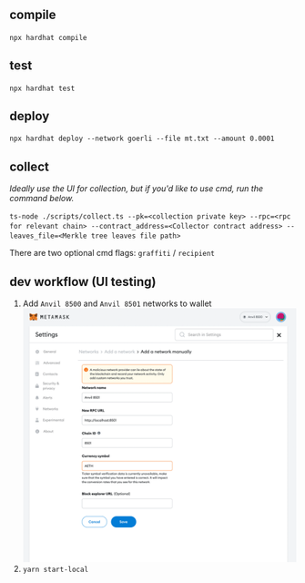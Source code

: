 ## compile
`npx hardhat compile`

## test
`npx hardhat test`


## deploy
`npx hardhat deploy --network goerli --file mt.txt --amount 0.0001`

## collect
*Ideally use the UI for collection, but if you'd like to use cmd, run the command below.*

`ts-node ./scripts/collect.ts --pk=<collection private key> --rpc=<rpc for relevant chain> --contract_address=<Collector contract address> --leaves_file=<Merkle tree leaves file path>`

There are two optional cmd flags: `graffiti` / `recipient`

## dev workflow (UI testing)
1. Add `Anvil 8500` and `Anvil 8501` networks to wallet
![networks](imgs/MetaMaskSetup.png)
2. `yarn start-local`
